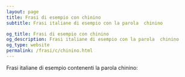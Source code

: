 ```yaml
---
layout: page
title: Frasi di esempio con chinino 
subtitle: Frasi italiane di esempio con la parola  chinino

og_title: Frasi di esempio con chinino 
og_description: Frasi italiane di esempio con la parola  chinino
og_type: website
permalink: /frasi/c/chinino.html
---
```


Frasi italiane di esempio contenenti la parola chinino:


